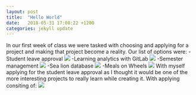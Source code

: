 ```yaml
---
layout: post
title:  "Hello World"
date:   2018-05-31 17:08:22 +1200
categories: jekyll update
---
```

In our first week of class we were tasked with choosing and applying for a project and making that project become a reality.
Our list of options were:
 -Student leave approval
 <img src="http://prntscr.com/jowfop">
 -Learning analytics with GitLab
 <img src="https://prnt.sc/jowgh1">
 -Semester management
 <img src="https://prnt.sc/jowgua">
 -Sea lion database
  <img src="https://prnt.sc/jowhaa">
 -Meals on Wheels
  <img src="https://prnt.sc/jowhtk">
 With myself applying for the student leave approval as I thought it would be one of the more interesting projects to really learn while creating it.
 With applying consiting of:
 <img src="https://prnt.sc/jowivk">